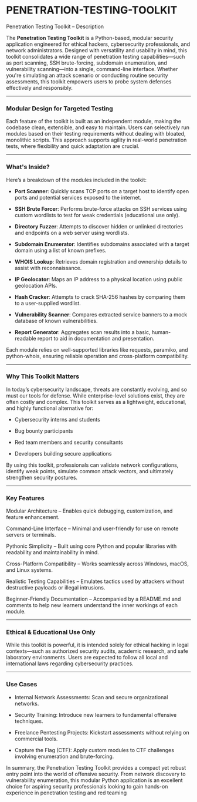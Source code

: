 # PENETRATION-TESTING-TOOLKIT
Penetration Testing Toolkit – Description

The **Penetration Testing Toolkit** is a Python-based, modular security application engineered for ethical hackers, cybersecurity professionals, and network administrators. Designed with versatility and usability in mind, this toolkit consolidates a wide range of penetration testing capabilities—such as port scanning, SSH brute-forcing, subdomain enumeration, and vulnerability scanning—into a single, command-line interface. Whether you're simulating an attack scenario or conducting routine security assessments, this toolkit empowers users to probe system defenses effectively and responsibly.

---

### Modular Design for Targeted Testing
Each feature of the toolkit is built as an independent module, making the codebase clean, extensible, and easy to maintain. Users can selectively run modules based on their testing requirements without dealing with bloated, monolithic scripts. This approach supports agility in real-world penetration tests, where flexibility and quick adaptation are crucial.

---

### What's Inside?
Here’s a breakdown of the modules included in the toolkit:

- **Port Scanner**: Quickly scans TCP ports on a target host to identify open ports and potential services exposed to the internet.

- **SSH Brute Forcer**: Performs brute-force attacks on SSH services using custom wordlists to test for weak credentials (educational use only).

- **Directory Fuzzer**: Attempts to discover hidden or unlinked directories and endpoints on a web server using wordlists.

- **Subdomain Enumerator**: Identifies subdomains associated with a target domain using a list of known prefixes.

- **WHOIS Lookup**: Retrieves domain registration and ownership details to assist with reconnaissance.

- **IP Geolocator**: Maps an IP address to a physical location using public geolocation APIs.

- **Hash Cracker**: Attempts to crack SHA-256 hashes by comparing them to a user-supplied wordlist.

- **Vulnerability Scanner**: Compares extracted service banners to a mock database of known vulnerabilities.

- **Report Generator**: Aggregates scan results into a basic, human-readable report to aid in documentation and presentation.

Each module relies on well-supported libraries like requests, paramiko, and python-whois, ensuring reliable operation and cross-platform compatibility.

---

### Why This Toolkit Matters
In today’s cybersecurity landscape, threats are constantly evolving, and so must our tools for defense. While enterprise-level solutions exist, they are often costly and complex. This toolkit serves as a lightweight, educational, and highly functional alternative for:

- Cybersecurity interns and students

- Bug bounty participants

- Red team members and security consultants

- Developers building secure applications

By using this toolkit, professionals can validate network configurations, identify weak points, simulate common attack vectors, and ultimately strengthen security postures.

---

### Key Features
Modular Architecture – Enables quick debugging, customization, and feature enhancement.

Command-Line Interface – Minimal and user-friendly for use on remote servers or terminals.

Pythonic Simplicity – Built using core Python and popular libraries with readability and maintainability in mind.

Cross-Platform Compatibility – Works seamlessly across Windows, macOS, and Linux systems.

Realistic Testing Capabilities – Emulates tactics used by attackers without destructive payloads or illegal intrusions.

Beginner-Friendly Documentation – Accompanied by a README.md and comments to help new learners understand the inner workings of each module.

---

### Ethical & Educational Use Only
While this toolkit is powerful, it is intended solely for ethical hacking in legal contexts—such as authorized security audits, academic research, and safe laboratory environments. Users are expected to follow all local and international laws regarding cybersecurity practices.

---

### Use Cases
- Internal Network Assessments: Scan and secure organizational networks.

- Security Training: Introduce new learners to fundamental offensive techniques.

- Freelance Pentesting Projects: Kickstart assessments without relying on commercial tools.

- Capture the Flag (CTF): Apply custom modules to CTF challenges involving enumeration and brute-forcing.

In summary, the Penetration Testing Toolkit provides a compact yet robust entry point into the world of offensive security. From network discovery to vulnerability enumeration, this modular Python application is an excellent choice for aspiring security professionals looking to gain hands-on experience in penetration testing and red teaming
